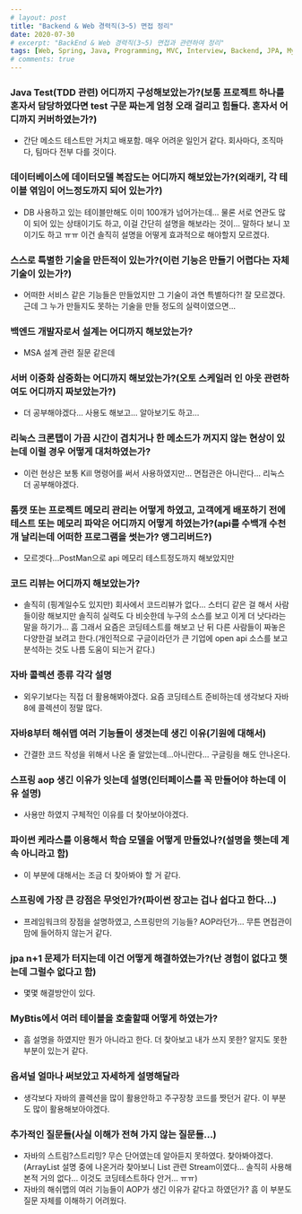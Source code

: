 ```yaml
---
# layout: post
title: "Backend & Web 경력직(3~5) 면접 정리"
date: 2020-07-30
# excerpt: "BackEnd & Web 경력직(3~5) 면접과 관련하여 정리"
tags: [Web, Spring, Java, Programming, MVC, Interview, Backend, JPA, MyBatis, collection]
# comments: true
---
```


### Java Test(TDD 관련) 어디까지 구성해보았는가?(보통 프로젝트 하나를 혼자서 담당하였다면 test 구문 짜는게 엄청 오래 걸리고 힘들다. 혼자서 어디까지 커버하였는가?)
* 간단 메소드 테스트만 거치고 배포함. 매우 어려운 일인거 같다. 회사마다, 조직마다, 팀마다 전부 다를 것이다.

### 데이터베이스에 데이터모델 복잡도는 어디까지 해보았는가?(외래키, 각 테이블 엮임이 어느정도까지 되어 있는가?)
* DB 사용하고 있는 테이블만해도 이미 100개가 넘어가는데... 물론 서로 연관도 많이 되어 있는 상태이기도 하고, 이걸 간단히 설명을 해보라는 것이... 말하다 보니 꼬이기도 하고 ㅠㅠ 이건 솔직히 설명을 어떻게 효과적으로 해야할지 모르겠다.

### 스스로 특별한 기술을 만든적이 있는가?(이런 기능은 만들기 어렵다는 자체 기술이 있는가?)
* 어떠한 서비스 같은 기능들은 만들었지만 그 기술이 과연 특별하다?! 잘 모르겠다. 근데 그 누가 만들지도 못하는 기술을 만들 정도의 실력이였으면...

### 백엔드 개발자로서 설계는 어디까지 해보았는가?
* MSA 설계 관련 질문 같은데

### 서버 이중화 삼중화는 어디까지 해보았는가?(오토 스케일러 인 아웃 관련하여도 어디까지 짜보았는가?)
* 더 공부해야겠다... 사용도 해보고... 알아보기도 하고...

### 리눅스 크론탭이 가끔 시간이 겹치거나 한 메소드가 꺼지지 않는 현상이 있는데 이럴 경우 어떻게 대처하였는가?
* 이런 현상은 보통 Kill 명령어를 써서 사용하였지만... 면접관은 아니란다... 리눅스 더 공부해야겠다.

### 톰캣 또는 프로젝트 메모리 관리는 어떻게 하였고, 고객에게 배포하기 전에 테스트 또는 메모리 파악은 어디까지 어떻게 하였는가?(api를 수백개 수천개 날리는데 어떠한 프로그램을 썻는가? 앵그리버드?)
* 모르겟다...PostMan으로 api 메모리 테스트정도까지 해보았지만

### 코드 리뷰는 어디까지 해보았는가?
* 솔직히 (핑계일수도 있지만) 회사에서 코드리뷰가 없다... 스터디 같은 걸 해서 사람들이랑 해보지만 솔직히 실력도 다 비슷한데 누구의 소스를 보고 이게 더 낫다라는 말을 하기가... 흠 그래서 요즘은 코딩테스트를 해보고 난 뒤 다른 사람들이 짜놓은 다양한걸 보려고 한다.(개인적으로 구글이라던가 큰 기업에 open api 소스를 보고 분석하는 것도 나름 도움이 되는거 같다.)

### 자바 콜렉션 종류 각각 설명
* 외우기보다는 직접 더 활용해봐야겠다. 요즘 코딩테스트 준비하는데 생각보다 자바8에 콜렉션이 정말 많다.

### 자바8부터 해쉬맵 여러 기능들이 생겻는데 생긴 이유(기원에 대해서)
* 간결한 코드 작성을 위해서 나온 줄 알았는데...아니란다... 구글링을 해도 안나온다.

### 스프링 aop 생긴 이유가 잇는데 설명(인터페이스를 꼭 만들어야 하는데 이유 설명)
* 사용만 하였지 구체적인 이유를 더 찾아보아야겠다.

### 파이썬 케라스를 이용해서 학습 모델을 어떻게 만들었나?(설명을 햇는데 계속 아니라고 함)
* 이 부분에 대해서는 조금 더 찾아봐야 할 거 같다.

### 스프링에 가장 큰 강점은 무엇인가?(파이썬 장고는 겁나 쉽다고 한다...)
* 프레임워크의 장점을 설명하였고, 스프링만의 기능들? AOP라던가... 무튼 면접관이 맘에 들어하지 않는거 같다.

### jpa n+1 문제가 터지는데 이건 어떻게 해결하였는가?(난 경험이 없다고 햇는데 그럴수 없다고 함)
* 몇몇 해결방안이 있다.

### MyBtis에서 여러 테이블을 호출할때 어떻게 하였는가?
* 흠 설명을 하였지만 뭔가 아니라고 한다. 더 찾아보고 내가 쓰지 못한? 알지도 못한 부분이 있는거 같다.

### 옵셔널 얼마나 써보았고 자세하게 설명해달라
* 생각보다 자바의 콜렉션을 많이 활용안하고 주구장창 코드를 짯던거 같다. 이 부분도 많이 활용해보아야겠다.

### 추가적인 질문들(사실 이해가 전혀 가지 않는 질문들...)
* 자바의 스트림?스트리밍? 무슨 단어였는데 알아듣지 못하였다. 찾아봐야겠다. (ArrayList 설명 중에 나온거라 찾아보니 List 관련 Stream이였다... 솔직히 사용해본적 거의 없다... 이것도 코딩테스트하다 안거... ㅠㅠ)
* 자바의 해쉬맵의 여러 기능들이 AOP가 생긴 이유가 같다고 하였던가? 흠 이 부분도 질문 자체를 이해하기 어려웠다.
